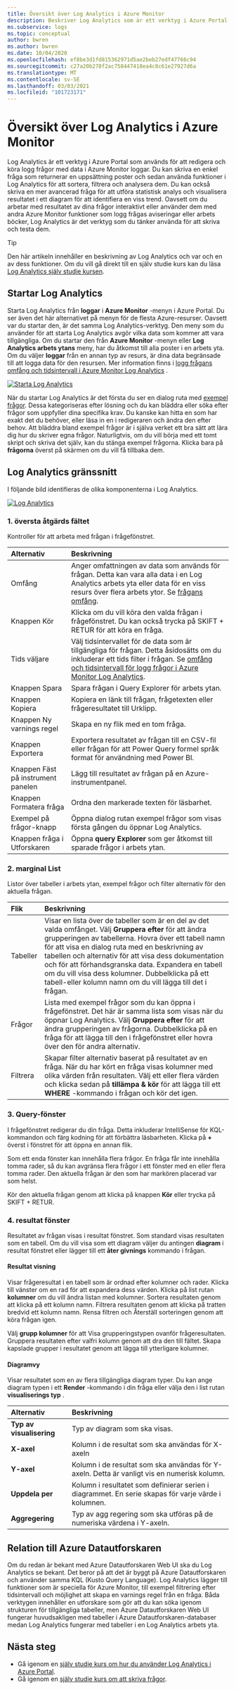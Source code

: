 ```yaml
---
title: Översikt över Log Analytics i Azure Monitor
description: Beskriver Log Analytics som är ett verktyg i Azure Portal som används för att redigera och köra logg frågor för att analysera data i Azure Monitor loggar.
ms.subservice: logs
ms.topic: conceptual
author: bwren
ms.author: bwren
ms.date: 10/04/2020
ms.openlocfilehash: ef8be3d1fd815362971d5ae2beb27edf47766c94
ms.sourcegitcommit: c27a20b278f2ac758447418ea4c8c61e27927d6a
ms.translationtype: MT
ms.contentlocale: sv-SE
ms.lasthandoff: 03/03/2021
ms.locfileid: "101723171"
---
```

# <a name="overview-of-log-analytics-in-azure-monitor"></a>Översikt över Log Analytics i Azure Monitor
Log Analytics är ett verktyg i Azure Portal som används för att redigera och köra logg frågor med data i Azure Monitor loggar. Du kan skriva en enkel fråga som returnerar en uppsättning poster och sedan använda funktioner i Log Analytics för att sortera, filtrera och analysera dem. Du kan också skriva en mer avancerad fråga för att utföra statistisk analys och visualisera resultatet i ett diagram för att identifiera en viss trend. Oavsett om du arbetar med resultatet av dina frågor interaktivt eller använder dem med andra Azure Monitor funktioner som logg frågas aviseringar eller arbets böcker, Log Analytics är det verktyg som du tänker använda för att skriva och testa dem. 


> [!TIP]
> Den här artikeln innehåller en beskrivning av Log Analytics och var och en av dess funktioner. Om du vill gå direkt till en själv studie kurs kan du läsa [Log Analytics själv studie kursen](./log-analytics-tutorial.md).



## <a name="starting-log-analytics"></a>Startar Log Analytics
Starta Log Analytics från **loggar** i **Azure Monitor** -menyn i Azure Portal. Du ser även det här alternativet på menyn för de flesta Azure-resurser. Oavsett var du startar den, är det samma Log Analytics-verktyg. Den meny som du använder för att starta Log Analytics avgör vilka data som kommer att vara tillgängliga. Om du startar den från **Azure Monitor** -menyn eller **Log Analytics arbets ytans** meny, har du åtkomst till alla poster i en arbets yta. Om du väljer **loggar** från en annan typ av resurs, är dina data begränsade till att logga data för den resursen. Mer information finns i [logg frågans omfång och tidsintervall i Azure Monitor Log Analytics](./scope.md) .

[![Starta Log Analytics](media/log-analytics-overview/start-log-analytics.png)](media/log-analytics-overview/start-log-analytics.png#lightbox)

När du startar Log Analytics är det första du ser en dialog ruta med [exempel frågor](../logs/example-queries.md). Dessa kategoriseras efter lösning och du kan bläddra eller söka efter frågor som uppfyller dina specifika krav. Du kanske kan hitta en som har exakt det du behöver, eller läsa in en i redigeraren och ändra den efter behov. Att bläddra bland exempel frågor är i själva verket ett bra sätt att lära dig hur du skriver egna frågor. Naturligtvis, om du vill börja med ett tomt skript och skriva det själv, kan du stänga exempel frågorna. Klicka bara på **frågorna** överst på skärmen om du vill få tillbaka dem.

## <a name="log-analytics-interface"></a>Log Analytics gränssnitt
I följande bild identifieras de olika komponenterna i Log Analytics.

[![Log Analytics](media/log-analytics-overview/log-analytics.png)](media/log-analytics-overview/log-analytics.png#lightbox)

### <a name="1-top-action-bar"></a>1. översta åtgärds fältet
Kontroller för att arbeta med frågan i frågefönstret.

| Alternativ | Beskrivning |
|:---|:---|
| Omfång | Anger omfattningen av data som används för frågan. Detta kan vara alla data i en Log Analytics arbets yta eller data för en viss resurs över flera arbets ytor. Se [frågans omfång](./scope.md). |
| Knappen Kör | Klicka om du vill köra den valda frågan i frågefönstret. Du kan också trycka på SKIFT + RETUR för att köra en fråga. |
| Tids väljare | Välj tidsintervallet för de data som är tillgängliga för frågan. Detta åsidosätts om du inkluderar ett tids filter i frågan. Se [omfång och tidsintervall för logg frågor i Azure Monitor Log Analytics](./scope.md). |
| Knappen Spara | Spara frågan i Query Explorer för arbets ytan. |
 Knappen Kopiera | Kopiera en länk till frågan, frågetexten eller frågeresultatet till Urklipp. |
| Knappen Ny varnings regel | Skapa en ny flik med en tom fråga. |
| Knappen Exportera | Exportera resultatet av frågan till en CSV-fil eller frågan för att Power Query formel språk format för användning med Power BI. |
| Knappen Fäst på instrument panelen | Lägg till resultatet av frågan på en Azure-instrumentpanel. |
| Knappen Formatera fråga | Ordna den markerade texten för läsbarhet. |
| Exempel på frågor-knapp | Öppna dialog rutan exempel frågor som visas första gången du öppnar Log Analytics. |
| Knappen fråga i Utforskaren | Öppna **query Explorer** som ger åtkomst till sparade frågor i arbets ytan. |


### <a name="2-sidebar"></a>2. marginal List
Listor över tabeller i arbets ytan, exempel frågor och filter alternativ för den aktuella frågan.

| Flik | Beskrivning |
|:---|:---|
| Tabeller | Visar en lista över de tabeller som är en del av det valda omfånget. Välj **Gruppera efter** för att ändra grupperingen av tabellerna. Hovra över ett tabell namn för att visa en dialog ruta med en beskrivning av tabellen och alternativ för att visa dess dokumentation och för att förhandsgranska data. Expandera en tabell om du vill visa dess kolumner. Dubbelklicka på ett tabell-eller kolumn namn om du vill lägga till det i frågan. |
| Frågor | Lista med exempel frågor som du kan öppna i frågefönstret. Det här är samma lista som visas när du öppnar Log Analytics. Välj **Gruppera efter** för att ändra grupperingen av frågorna. Dubbelklicka på en fråga för att lägga till den i frågefönstret eller hovra över den för andra alternativ. |
| Filtrera | Skapar filter alternativ baserat på resultatet av en fråga. När du har kört en fråga visas kolumner med olika värden från resultaten. Välj ett eller flera värden och klicka sedan på **tillämpa & kör** för att lägga till ett **WHERE** -kommando i frågan och kör det igen. |

### <a name="3-query-window"></a>3. Query-fönster
I frågefönstret redigerar du din fråga. Detta inkluderar IntelliSense för KQL-kommandon och färg kodning för att förbättra läsbarheten. Klicka på **+** överst i fönstret för att öppna en annan flik.

Som ett enda fönster kan innehålla flera frågor. En fråga får inte innehålla tomma rader, så du kan avgränsa flera frågor i ett fönster med en eller flera tomma rader. Den aktuella frågan är den som har markören placerad var som helst.

Kör den aktuella frågan genom att klicka på knappen **Kör** eller trycka på SKIFT + RETUR.

### <a name="4-results-window"></a>4. resultat fönster
Resultatet av frågan visas i resultat fönstret. Som standard visas resultaten som en tabell. Om du vill visa som ett diagram väljer du antingen **diagram** i resultat fönstret eller lägger till ett **åter givnings** kommando i frågan.

#### <a name="results-view"></a>Resultat visning
Visar frågeresultat i en tabell som är ordnad efter kolumner och rader. Klicka till vänster om en rad för att expandera dess värden. Klicka på list rutan **kolumner** om du vill ändra listan med kolumner. Sortera resultaten genom att klicka på ett kolumn namn. Filtrera resultaten genom att klicka på tratten bredvid ett kolumn namn. Rensa filtren och Återställ sorteringen genom att köra frågan igen.

Välj **grupp kolumner** för att Visa grupperingstypen ovanför frågeresultaten. Gruppera resultaten efter valfri kolumn genom att dra den till fältet. Skapa kapslade grupper i resultatet genom att lägga till ytterligare kolumner. 

#### <a name="chart-view"></a>Diagramvy
Visar resultatet som en av flera tillgängliga diagram typer. Du kan ange diagram typen i ett **Render** -kommando i din fråga eller välja den i list rutan **visualiserings typ** .

| Alternativ | Beskrivning |
|:---|:---|
| **Typ av visualisering** | Typ av diagram som ska visas. |
| **X-axel** | Kolumn i de resultat som ska användas för X-axeln 
| **Y-axel** | Kolumn i de resultat som ska användas för Y-axeln. Detta är vanligt vis en numerisk kolumn. |
| **Uppdela per** | Kolumn i resultatet som definierar serien i diagrammet. En serie skapas för varje värde i kolumnen. |
| **Aggregering** | Typ av agg regering som ska utföras på de numeriska värdena i Y-axeln. |

## <a name="relationship-to-azure-data-explorer"></a>Relation till Azure Datautforskaren
Om du redan är bekant med Azure Datautforskaren Web UI ska du Log Analytics se bekant. Det beror på att det är byggt på Azure Datautforskaren och använder samma KQL (Kusto Query Language). Log Analytics lägger till funktioner som är speciella för Azure Monitor, till exempel filtrering efter tidsintervall och möjlighet att skapa en varnings regel från en fråga. Båda verktygen innehåller en utforskare som gör att du kan söka igenom strukturen för tillgängliga tabeller, men Azure Datautforskaren Web UI fungerar huvudsakligen med tabeller i Azure Datautforskaren-databaser medan Log Analytics fungerar med tabeller i en Log Analytics arbets yta. 

## <a name="next-steps"></a>Nästa steg
- Gå igenom en [själv studie kurs om hur du använder Log Analytics i Azure Portal](./log-analytics-tutorial.md).
- Gå igenom en [själv studie kurs om att skriva frågor](./get-started-queries.md).